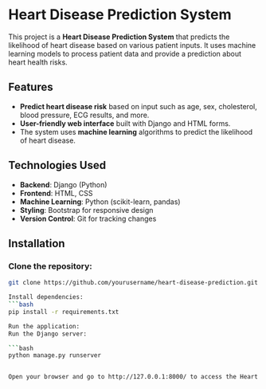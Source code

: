 # Heart Disease Prediction System

This project is a **Heart Disease Prediction System** that predicts the likelihood of heart disease based on various patient inputs. It uses machine learning models to process patient data and provide a prediction about heart health risks.

## Features

- **Predict heart disease risk** based on input such as age, sex, cholesterol, blood pressure, ECG results, and more.
- **User-friendly web interface** built with Django and HTML forms.
- The system uses **machine learning** algorithms to predict the likelihood of heart disease.
  
## Technologies Used

- **Backend**: Django (Python)
- **Frontend**: HTML, CSS
- **Machine Learning**: Python (scikit-learn, pandas)
- **Styling**: Bootstrap for responsive design
- **Version Control**: Git for tracking changes

## Installation

### Clone the repository:
```bash
git clone https://github.com/yourusername/heart-disease-prediction.git

Install dependencies:
```bash
pip install -r requirements.txt

Run the application:
Run the Django server:

```bash
python manage.py runserver


Open your browser and go to http://127.0.0.1:8000/ to access the Heart Disease Prediction form.
